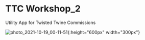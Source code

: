 # TTC Workshop_2
 Utility App for Twisted Twine Commissions

![photo_2021-10-19_00-11-51](https://user-images.githubusercontent.com/35740953/137847962-85c49c50-6a90-4477-bf5e-28e0941b5bdb.jpg){:height="600px" width="300px"}
